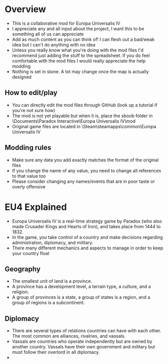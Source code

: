 # Overview

- This is a collaborative mod for Europa Universalis IV
- I appreciate any and all input about the project, I want this to be something all of us can appreciate
- Add as much content as you can think of! I can flesh out a bad/weak idea but I can't do anything with no idea
- Unless you really know what you're doing with the mod files I'd recommend just adding the stuff to the spreadsheet. If you do feel comfortable with the mod files I would really appreciate the help modding
- Nothing is set in stone. A lot may change once the map is actually designed

## How to edit/play

- You can directly edit the mod files through GitHub (look up a tutorial if you're not sure how)
- The mod is not yet playable but when it is, place the sboob folder in \Documents\Paradox Interactive\Europa Universalis IV\mod
- Original game files are located in \Steam\steamapps\common\Europa Universalis IV

## Modding rules

- Make sure any data you add exactly matches the format of the original files
- If you change the name of any value, you need to change all references to that value too
- Please consider changing any names/events that are in poor taste or overly offensive

# EU4 Explained

- Europa Universalis IV is a real-time strategy game by Paradox (who also made Crusader Kings and Hearts of Iron), and takes place from 1444 to 1832.
- In the game, you take control of a country and make decisions regarding administration, diplomacy, and military.
- There many different mechanics and aspects to manage in order to keep your country float

## Geography
- The smallest unit of land is a province.
- A province has a development level, a terrain type, a culture, and a religion.
- A group of provinces is a state, a group of states is a region, and a group of regions is a subcontinent.

## Diplomacy
- There are several types of relations countries can have with each other. The most common are alliances, rivalries, and vassals.
- Vassals are countries who operate independently but are owned by another country. Vassals have their own government and military but must follow their overlord in all diplomacy.
- 



